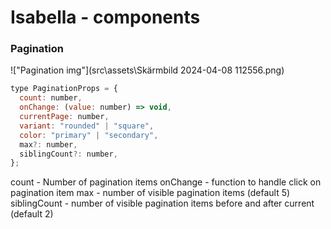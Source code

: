 # Isabella - components

### Pagination

!["Pagination img"](src\assets\Skärmbild 2024-04-08 112556.png)

```js
type PaginationProps = {
  count: number,
  onChange: (value: number) => void,
  currentPage: number,
  variant: "rounded" | "square",
  color: "primary" | "secondary",
  max?: number,
  siblingCount?: number,
};
```

count - Number of pagination items
onChange - function to handle click on pagination item
max - number of visible pagination items (default 5)
siblingCount - number of visible pagination items before and after current (default 2)
